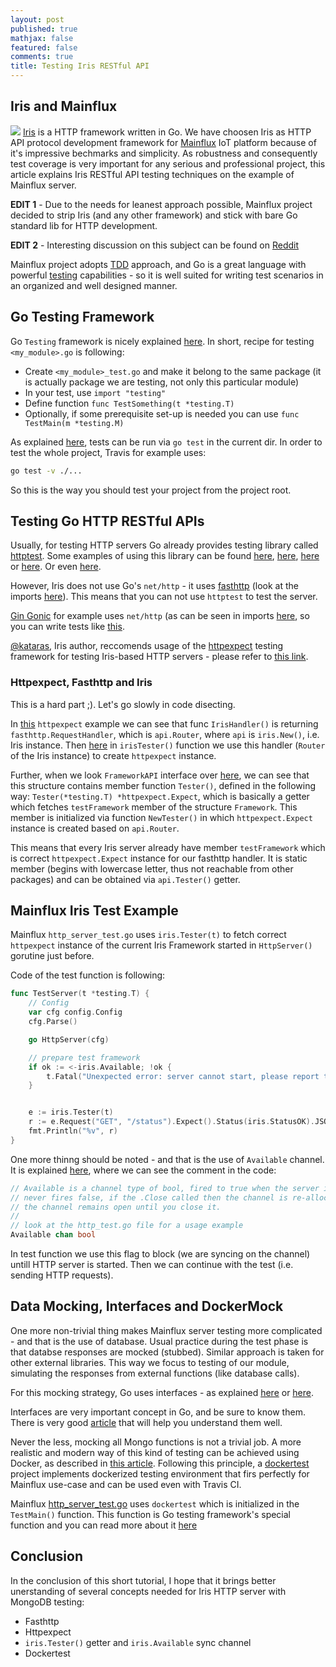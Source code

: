 ```yaml
---
layout: post
published: true
mathjax: false
featured: false
comments: true
title: Testing Iris RESTful API
---
```

## Iris and Mainflux
![](https://hd.unsplash.com/photo-1466027397211-20d0f2449a3f)
[Iris](https://github.com/kataras/iris) is a HTTP framework written in Go. We have choosen Iris as HTTP API protocol development framework for [Mainflux](https://github.com/Mainflux/mainflux) IoT platform because of it's impressive bechmarks and simplicity. As robustness and consequently test coverage is very important for any serious and professional project, this article explains Iris RESTful API testing techniques on the example of Mainflux server.

**EDIT 1** - Due to the needs for leanest approach possible, Mainflux project decided to strip Iris (and any other framework) and stick with bare Go standard lib for HTTP development.

**EDIT 2** - Interesting discussion on this subject can be found on [Reddit](https://www.reddit.com/r/golang/comments/54yvdq/testing_iris_restful_api/)

Mainflux project adopts [TDD](https://en.wikipedia.org/wiki/Test-driven_development) approach, and Go is a great language with powerful [testing](https://golang.org/pkg/testing/) capabilities - so it is well suited for writing test scenarios in an organized and well designed manner.

## Go Testing Framework
Go `Testing` framework is nicely explained [here](https://golang.org/doc/code.html#Testing).
In short, recipe for testing `<my_module>.go` is following:

- Create `<my_module>_test.go` and make it belong to the same package (it is actually package we are testing, not only this particular module)
- In your test, use `import "testing"`
- Define function `func TestSomething(t *testing.T)`
- Optionally, if some prerequisite set-up is needed you can use `func TestMain(m *testing.M)`

As explained [here](https://blog.golang.org/examples), tests can be run via `go test` in the current dir. In order to test the whole project, Travis for example uses:

```bash
go test -v ./...
```

So this is the way you should test your project from the project root.

## Testing Go HTTP RESTful APIs
Usually, for testing HTTP servers Go already provides testing library called [httptest](https://golang.org/pkg/net/http/httptest/). Some examples of using this library can be found [here](https://gist.github.com/cespare/4992458), [here](http://www.markjberger.com/testing-web-apps-in-golang/), [here](https://groups.google.com/forum/#!topic/golang-nuts/GWYSt70uvlQ) or [here](https://blog.pivotal.io/labs/labs/a-rubyist-leaning-go-testing-http-handlers). Or even [here](https://elithrar.github.io/article/testing-http-handlers-go/).

However, Iris does not use Go's `net/http` - it uses [fasthttp](https://github.com/valyala/fasthttp) (look at the imports [here](https://github.com/kataras/iris/blob/master/http.go)). This means that you can not use `httptest` to test the server.

[Gin Gonic](https://github.com/gin-gonic/gin) for example uses `net/http` (as can be seen in imports [here](https://github.com/gin-gonic/gin/blob/develop/gin.go), so you can write tests like [this](https://github.com/gin-gonic/gin/issues/549#issuecomment-203419679).

[@kataras](https://github.com/kataras), Iris author, reccomends usage of the [httpexpect](https://github.com/gavv/httpexpect) testing framework for testing Iris-based HTTP servers - please refer to [this link](https://github.com/kataras/iris#testing).

### Httpexpect, Fasthttp and Iris
This is a hard part ;). Let's go slowly in code disecting.

In [this](https://github.com/gavv/httpexpect/blob/master/example/iris.go) `httpexpect` example we can see that func `IrisHandler()` is returning `fasthttp.RequestHandler`, which is `api.Router`, where `api` is `iris.New()`, i.e. Iris instance. Then [here](https://github.com/gavv/httpexpect/blob/master/example/iris_test.go) in `irisTester()` function we use this handler (`Router` of the Iris instance) to create `httpexpect` instance.

Further, when we look `FrameworkAPI` interface over [here](https://github.com/kataras/iris/blob/master/iris.go), we can see that this structure contains member function `Tester()`, defined in the following way: `Tester(*testing.T) *httpexpect.Expect`, which is basically a getter which fetches `testFramework` member of the structure `Framework`. This member is initialized via function `NewTester()` in which `httpexpect.Expect` instance is created based on `api.Router`.

This means that every Iris server already have member `testFramework` which is correct `httpexpect.Expect` instance for our fasthttp handler. It is static member (begins with lowercase letter, thus not reachable from other packages) and can be obtained via `api.Tester()` getter.

## Mainflux Iris Test Example
Mainflux `http_server_test.go` uses `iris.Tester(t)` to fetch correct `httpexpect` instance of the current Iris Framework started in `HttpServer()` gorutine just before.

Code of the test function is following:

```go
func TestServer(t *testing.T) {
	// Config
	var cfg config.Config
	cfg.Parse()

	go HttpServer(cfg)

	// prepare test framework
	if ok := <-iris.Available; !ok {
		t.Fatal("Unexpected error: server cannot start, please report this as bug!!")
	}


	e := iris.Tester(t)
	r := e.Request("GET", "/status").Expect().Status(iris.StatusOK).JSON()
	fmt.Println("%v", r)
}
```

One more thinng should be noted - and that is the use of `Available` channel. It is explained [here](https://github.com/kataras/iris/blob/master/iris.go), where we can see the comment in the code:

```go
// Available is a channel type of bool, fired to true when the server is opened and all plugins ran
// never fires false, if the .Close called then the channel is re-allocating.
// the channel remains open until you close it.
//
// look at the http_test.go file for a usage example
Available chan bool
```

In test function we use this flag to block (we are syncing on the channel) untill HTTP server is started. Then we can continue with the test (i.e. sending HTTP requests).


## Data Mocking, Interfaces and DockerMock
One more non-trivial thing makes Mainflux server testing more complicated - and that is the use of database. Usual practice during the test phase is that databse responses are mocked (stubbed). Similar approach is taken for other external libraries. This way we focus to testing of our module, simulating the responses from external functions (like database calls).

For this mocking strategy, Go uses interfaces - as explained [here](http://relistan.com/writing-testable-apps-in-go/) or [here](https://medium.com/@matryer/5-simple-tips-and-tricks-for-writing-unit-tests-in-golang-619653f90742#.b05i7m1om).

Interfaces are very important concept in Go, and be sure to know them. There is very good [article](http://jordanorelli.com/post/32665860244/how-to-use-interfaces-in-go) that will help you understand them well.

Never the less, mocking all Mongo functions is not a trivial job. A more realistic and modern way of this kind of testing can be achieved using Docker, as described in [this article](http://developers.almamedia.fi/painless-mongodb-testing-with-docker-and-golang/). Following this principle, a [dockertest](https://github.com/ory-am/dockertest) project implements dockerized testing environment that firs perfectly for Mainflux use-case and can be used even with Travis CI.

Mainflux [http_server_test.go](https://github.com/Mainflux/mainflux/blob/master/servers/http_server_test.go) uses `dockertest` which is initialized in the `TestMain()` function. This function is Go testing framework's special function and you can read more about it [here](https://golang.org/pkg/testing/)

## Conclusion
In the conclusion of this short tutorial, I hope that it brings better unerstanding of several concepts needed for Iris HTTP server with MongoDB testing:

- Fasthttp
- Httpexpect
- `iris.Tester()` getter and `iris.Available` sync channel
- Dockertest
